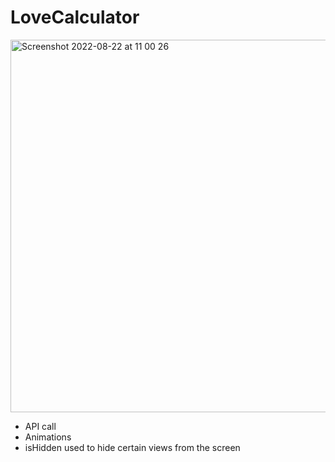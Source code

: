 # LoveCalculator

<img width="596" alt="Screenshot 2022-08-22 at 11 00 26" src="https://user-images.githubusercontent.com/91250039/185882767-43b1fdb7-0881-4a39-b8ba-39095234bb47.png">

- API call
- Animations
- isHidden used to hide certain views from the screen
